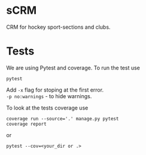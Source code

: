 # sCRM

CRM for hockey sport-sections and clubs.

# Tests

We are using Pytest and coverage. To run the test use

```
pytest
```

Add `-x` flag for stoping at the first error.  
` -p no:warnings ` - to hide warnings.

To look at the tests coverage use

```
coverage run --source='.' manage.py pytest
coverage report
```

or

```
pytest --cov=<your_dir or .>
```